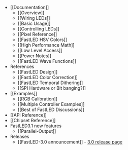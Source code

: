 * [[Documentation]]
  * [[Overview]]
  * [[Wiring LEDs]]
  * [[Basic Usage]]
  * [[Controlling LEDs]]
  * [[Pixel Reference]]
  * [[FastLED HSV Colors]]
  * [[High Performance Math]]
  * [[Low Level Access]]
  * [[Power Notes]]
  * [[FastLED Wave Functions]]
* References
  * [[FastLED Design]]
  * [[FastLED Color Correction]]
  * [[FastLED Temporal Dithering]]
  * [[SPI Hardware or Bit banging?]]
* [[Examples]]
  * [[RGB Calibration]]
  * [[Multiple Controller Examples]]
  * [[Best of FastLED Discussions]]
* [[API Reference]]
* [[Chipset Reference]]
* FastLED3.1 new features
  * [[Parallel-Output]]
* Releases
  * [[FastLED-3.0 announcement]] - [3.0 release page](https://github.com/FastLED/FastLED/releases/tag/v3.0.0)